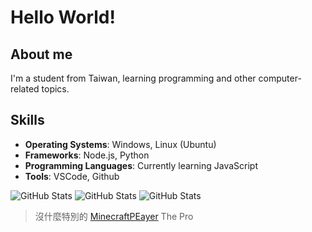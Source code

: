 # Hello World!
## About me
I'm a student from Taiwan, learning programming and other computer-related topics.

## Skills
- **Operating Systems**: Windows, Linux (Ubuntu)
- **Frameworks**: Node.js, Python
- **Programming Languages**: Currently learning JavaScript
- **Tools**: VSCode, Github 

![GitHub Stats](https://github-readme-stats.vercel.app/api?username=brian000901&theme=default&show_icons=true&hide_border=true&count_private=true)
![GitHub Stats](https://github-readme-stats.vercel.app/api/top-langs/?username=brian000901&theme=tokyonight&show_icons=true&hide_border=true&layout=compact)
![GitHub Stats](https://github-readme-streak-stats.herokuapp.com/?user=brian000901&theme=tokyonight&hide_border=true)

> 沒什麼特別的
> [MinecraftPEayer](https://github.com/MinecraftPEayer) The Pro